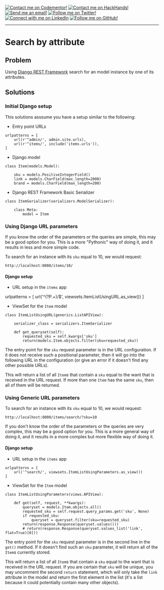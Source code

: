 [![Contact me on Codementor!](https://cdn.codementor.io/badges/i_am_a_codementor_dark.svg)](http://links.datata.mx/omar-trejo-codementor)
[![Contact me on HackHands!](https://s31.postimg.org/blm5vo1ob/hackhands.png)](http://links.datata.mx/omar-trejo-hackhands)
[![Send me an email!](https://s31.postimg.org/hqyfsb9ob/email.png)](mailto:otrenav@gmail.com)
[![Follow me on Twitter!](https://s31.postimg.org/ghtgyp157/twitter.png)](http://links.datata.mx/omar-trejo-twitter)
[![Connect with me on LinkedIn](https://s32.postimg.org/nwk9of3qd/linkedin.png)](http://links.datata.mx/omar-trejo-linkedin)
[![Follow me on GitHub!](https://s31.postimg.org/pmn681ezv/github.png)](http://links.datata.mx/omar-trejo-github)

---

# Search by attribute

## Problem

Using [Django REST Framework]() search for an model instance by one of its attributes.

## Solutions

### Initial Django setup

This solutions asssume you have a setup similar to the following:

- Entry point URLs

```
urlpatterns = [
    url(r'^admin/', admin.site.urls),
    url(r'^items/', include('items.urls')),
]
```

- Django model

```
class Item(models.Model):

    sku = models.PositiveIntegerField()
    link = models.CharField(max_length=2000)
    brand = models.CharField(max_length=200)
```

- Django REST Framework Basic Serializer

```
class ItemSerializer(serializers.ModelSerializer):

    class Meta:
        model = Item
```

### Using Django URL parameters

If you know the order of the parameters or the queries are simple, this may be a good option for you. This is a more "Pythonic" way of doing it, and it results in less and more simple code.

To search for an instance with its `sku` equal to 10, we would request:

```
http://localhost:8000/items/10/
```

#### Django setup

- URL setup in the `items` app

urlpatterns = [
    url('^(?P<sku>.+)/$', viewsets.ItemListUsingURL.as_view())
]

- ViewSet for the `Item` model

```
class ItemListUsingURL(generics.ListAPIView):

    serializer_class = serializers.ItemSerializer

    def get_queryset(self):
        requested_sku = self.kwargs['sku']
        return(models.Item.objects.filter(sku=requested_sku))
```

The entry point for the `sku` request parameter is in the URL configuration. If it does not receive such a positional parameter, then it will go into the following URL in the configuration (or give an error if it doesn't find any other possible URLs).

This will return a list of all `Item`s that contain a `sku` equal to the want that is received in the URL request. If more than one `Item` has the same `sku`, then all of them will be returned.

### Using Generic URL parameters

To search for an instance with its `sku` equal to 10, we would request:

```
http://localhost:8000/items/search/?sku=10
```

If you don't know the order of the parameters or the queries are very complex, this may be a good option for you. This is a more general way of doing it, and it results in a more complex but more flexible way of doing it.

#### Django setup

- URL setup in the `items` app

```
urlpatterns = [
    url('^search/', viewsets.ItemListUsingParameters.as_view())
]
```

- ViewSet for the `Item` model

```
class ItemListUsingParameters(views.APIView):

    def get(self, request, **kwargs):
        queryset = models.Item.objects.all()
        requested_sku = self.request.query_params.get('sku', None)
        if requested_sku:
            queryset = queryset.filter(sku=requested_sku)
        return(response.Response(queryset.values()))
        # return(response.Response(queryset.values_list('link', flat=True)[0]))
```

The entry point for the `sku` request parameter is in the second line in the `get()` method. If it doesn't find such an `sku` parameter, it will return all of the `Item`s currently stored.

This will return a list of all `Item`s that contain a `sku` equal to the want that is received in the URL request. If you are certain that `sku` will be unique, you may uncomment the second `return` statement, which will only take the `link` attribute in the model and return the first element in the list (it's a list because it could potentially contain many other objects).
